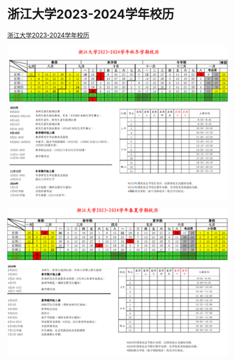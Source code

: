# 浙江大学2023-2024学年校历

[浙江大学2023-2024学年校历](../assets/calendar.pdf)

![秋冬学期](../assets/calendar_semester1.png)

![春夏学期](../assets/calendar_semester2.png)
